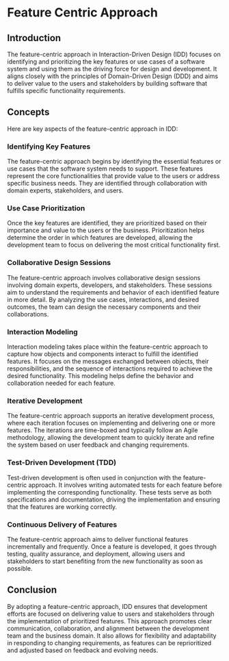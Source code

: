 # Feature Centric Approach

## Introduction

The feature-centric approach in Interaction-Driven Design (IDD) focuses on identifying and prioritizing the key features or use cases of a software system and using them as the driving force for design and development. It aligns closely with the principles of Domain-Driven Design (DDD) and aims to deliver value to the users and stakeholders by building software that fulfills specific functionality requirements.

## Concepts

Here are key aspects of the feature-centric approach in IDD:

### Identifying Key Features

The feature-centric approach begins by identifying the essential features or use cases that the software system needs to support. These features represent the core functionalities that provide value to the users or address specific business needs. They are identified through collaboration with domain experts, stakeholders, and users.

### Use Case Prioritization

Once the key features are identified, they are prioritized based on their importance and value to the users or the business. Prioritization helps determine the order in which features are developed, allowing the development team to focus on delivering the most critical functionality first.

### Collaborative Design Sessions

The feature-centric approach involves collaborative design sessions involving domain experts, developers, and stakeholders. These sessions aim to understand the requirements and behavior of each identified feature in more detail. By analyzing the use cases, interactions, and desired outcomes, the team can design the necessary components and their collaborations.

### Interaction Modeling

Interaction modeling takes place within the feature-centric approach to capture how objects and components interact to fulfill the identified features. It focuses on the messages exchanged between objects, their responsibilities, and the sequence of interactions required to achieve the desired functionality. This modeling helps define the behavior and collaboration needed for each feature.

### Iterative Development

The feature-centric approach supports an iterative development process, where each iteration focuses on implementing and delivering one or more features. The iterations are time-boxed and typically follow an Agile methodology, allowing the development team to quickly iterate and refine the system based on user feedback and changing requirements.

### Test-Driven Development (TDD)

Test-driven development is often used in conjunction with the feature-centric approach. It involves writing automated tests for each feature before implementing the corresponding functionality. These tests serve as both specifications and documentation, driving the implementation and ensuring that the features are working correctly.

### Continuous Delivery of Features

The feature-centric approach aims to deliver functional features incrementally and frequently. Once a feature is developed, it goes through testing, quality assurance, and deployment, allowing users and stakeholders to start benefiting from the new functionality as soon as possible.

## Conclusion

By adopting a feature-centric approach, IDD ensures that development efforts are focused on delivering value to users and stakeholders through the implementation of prioritized features. This approach promotes clear communication, collaboration, and alignment between the development team and the business domain. It also allows for flexibility and adaptability in responding to changing requirements, as features can be reprioritized and adjusted based on feedback and evolving needs.
